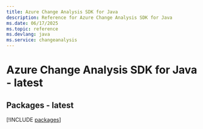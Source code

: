 ```yaml
---
title: Azure Change Analysis SDK for Java
description: Reference for Azure Change Analysis SDK for Java
ms.date: 06/17/2025
ms.topic: reference
ms.devlang: java
ms.service: changeanalysis
---
```

# Azure Change Analysis SDK for Java - latest
## Packages - latest
[!INCLUDE [packages](change-analysis-index.md)]